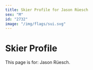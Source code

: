 ```yaml
---
title: Skier Profile for Jason Rüesch
sex: "M"
id: "2732"
image: "/img/flags/sui.svg" 
---
```


# Skier Profile

This page is for: Jason Rüesch.
    